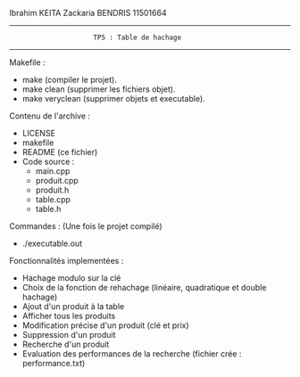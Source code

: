 Ibrahim KEITA
Zackaria BENDRIS 11501664
*****************************************************************************
                         TP5 : Table de hachage
*****************************************************************************

Makefile :
- make (compiler le projet).
- make clean (supprimer les fichiers objet).
- make veryclean (supprimer objets et executable).

Contenu de l'archive :
- LICENSE
- makefile
- README (ce fichier)
- Code source :
    - main.cpp
    - produit.cpp
    - produit.h
    - table.cpp
    - table.h

Commandes :
(Une fois le projet compilé)
- ./executable.out 

Fonctionnalités implementées :
- Hachage modulo sur la clé
- Choix de la fonction de rehachage (linéaire, quadratique et double hachage)
- Ajout d'un produit à la table
- Afficher tous les produits
- Modification précise d'un produit (clé et prix)
- Suppression d'un produit
- Recherche d'un produit
- Evaluation des performances de la recherche (fichier crée : performance.txt)




